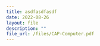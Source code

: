 ```yaml
---
title: asdfasdfasdf
date: 2022-08-26
layout: file
description: ""
file_url: /files/CAP-Computer.pdf
---
```

